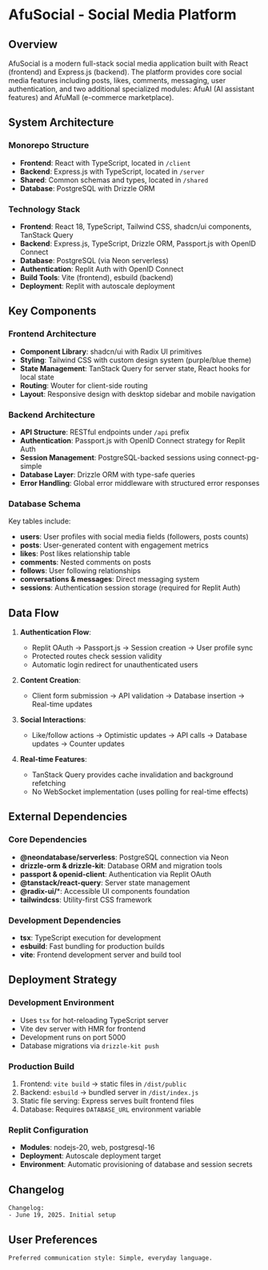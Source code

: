 # AfuSocial - Social Media Platform

## Overview

AfuSocial is a modern full-stack social media application built with React (frontend) and Express.js (backend). The platform provides core social media features including posts, likes, comments, messaging, user authentication, and two additional specialized modules: AfuAI (AI assistant features) and AfuMall (e-commerce marketplace).

## System Architecture

### Monorepo Structure
- **Frontend**: React with TypeScript, located in `/client`
- **Backend**: Express.js with TypeScript, located in `/server`
- **Shared**: Common schemas and types, located in `/shared`
- **Database**: PostgreSQL with Drizzle ORM

### Technology Stack
- **Frontend**: React 18, TypeScript, Tailwind CSS, shadcn/ui components, TanStack Query
- **Backend**: Express.js, TypeScript, Drizzle ORM, Passport.js with OpenID Connect
- **Database**: PostgreSQL (via Neon serverless)
- **Authentication**: Replit Auth with OpenID Connect
- **Build Tools**: Vite (frontend), esbuild (backend)
- **Deployment**: Replit with autoscale deployment

## Key Components

### Frontend Architecture
- **Component Library**: shadcn/ui with Radix UI primitives
- **Styling**: Tailwind CSS with custom design system (purple/blue theme)
- **State Management**: TanStack Query for server state, React hooks for local state
- **Routing**: Wouter for client-side routing
- **Layout**: Responsive design with desktop sidebar and mobile navigation

### Backend Architecture
- **API Structure**: RESTful endpoints under `/api` prefix
- **Authentication**: Passport.js with OpenID Connect strategy for Replit Auth
- **Session Management**: PostgreSQL-backed sessions using connect-pg-simple
- **Database Layer**: Drizzle ORM with type-safe queries
- **Error Handling**: Global error middleware with structured error responses

### Database Schema
Key tables include:
- **users**: User profiles with social media fields (followers, posts counts)
- **posts**: User-generated content with engagement metrics
- **likes**: Post likes relationship table
- **comments**: Nested comments on posts
- **follows**: User following relationships
- **conversations & messages**: Direct messaging system
- **sessions**: Authentication session storage (required for Replit Auth)

## Data Flow

1. **Authentication Flow**: 
   - Replit OAuth → Passport.js → Session creation → User profile sync
   - Protected routes check session validity
   - Automatic login redirect for unauthenticated users

2. **Content Creation**:
   - Client form submission → API validation → Database insertion → Real-time updates

3. **Social Interactions**:
   - Like/follow actions → Optimistic updates → API calls → Database updates → Counter updates

4. **Real-time Features**:
   - TanStack Query provides cache invalidation and background refetching
   - No WebSocket implementation (uses polling for real-time effects)

## External Dependencies

### Core Dependencies
- **@neondatabase/serverless**: PostgreSQL connection via Neon
- **drizzle-orm & drizzle-kit**: Database ORM and migration tools
- **passport & openid-client**: Authentication via Replit OAuth
- **@tanstack/react-query**: Server state management
- **@radix-ui/***: Accessible UI components foundation
- **tailwindcss**: Utility-first CSS framework

### Development Dependencies  
- **tsx**: TypeScript execution for development
- **esbuild**: Fast bundling for production builds
- **vite**: Frontend development server and build tool

## Deployment Strategy

### Development Environment
- Uses `tsx` for hot-reloading TypeScript server
- Vite dev server with HMR for frontend
- Development runs on port 5000
- Database migrations via `drizzle-kit push`

### Production Build
1. Frontend: `vite build` → static files in `/dist/public`
2. Backend: `esbuild` → bundled server in `/dist/index.js`
3. Static file serving: Express serves built frontend files
4. Database: Requires `DATABASE_URL` environment variable

### Replit Configuration
- **Modules**: nodejs-20, web, postgresql-16
- **Deployment**: Autoscale deployment target
- **Environment**: Automatic provisioning of database and session secrets

## Changelog

```
Changelog:
- June 19, 2025. Initial setup
```

## User Preferences

```
Preferred communication style: Simple, everyday language.
```